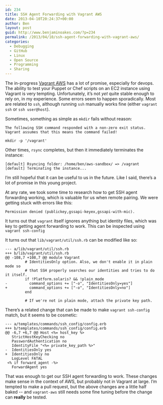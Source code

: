 ```yaml
---
id: 234
title: SSH Agent Forwarding with Vagrant AWS
date: 2013-04-10T20:24:37+00:00
author: Ben
layout: post
guid: http://www.benjaminoakes.com/?p=234
permalink: /2013/04/10/ssh-agent-forwarding-with-vagrant-aws/
categories:
  - Debugging
  - GitHub
  - Linux
  - Open Source
  - Programming
  - Sharing
---
```

The in-progress [Vagrant AWS](https://github.com/mitchellh/vagrant-aws) has a lot of promise, especially for devops. The ability to test your Puppet or Chef scripts on an EC2 instance using Vagrant is very tempting. Unfortunately, it&#8217;s not _yet_ quite stable enough to rely on, in my experience. Some errors seem to happen sporadically. Most are related to `ssh`, although running `ssh` manually works fine (either `vagrant ssh` or `ssh user@host`).

Sometimes, something as simple as `mkdir` fails without reason:

```
The following SSH command responded with a non-zero exit status.
Vagrant assumes that this means the command failed!

mkdir -p '/vagrant'
```

Other times, `rsync` completes, but then it immediately terminates the instance:

```
[default] Rsyncing folder: /home/ben/aws-sandbox/ => /vagrant
[default] Terminating the instance...
```

I&#8217;m still hopeful that it can be useful to us in the future. Like I said, there&#8217;s a lot of promise in this young project.

At any rate, we took some time to research how to get SSH agent forwarding working, which is valuable for us when remote pairing. We were getting stuck with errors like this:

```
Permission denied (publickey,gssapi-keyex,gssapi-with-mic).
```

It turns out that `vagrant` itself ignores anything but identity files, which was key to getting agent forwarding to work. This can be inspected using `vagrant ssh-config`

It turns out that `lib/vagrant/util/ssh.rb` can be modified like so:

```
--- a/lib/vagrant/util/ssh.rb
+++ b/lib/vagrant/util/ssh.rb
@@ -108,7 +108,7 @@ module Vagrant
         # IdentitiesOnly option. Also, we don't enable it in plain mode so
         # that SSH properly searches our identities and tries to do it itself.
         if !Platform.solaris? && !plain_mode
-          command_options += ["-o", "IdentitiesOnly=yes"]
+          command_options += ["-o", "IdentitiesOnly=no"]
         end
 
         # If we're not in plain mode, attach the private key path.
```

There&#8217;s a related change that can be made to make `vagrant ssh-config` match, but it seems to be cosmetic:

```
--- a/templates/commands/ssh_config/config.erb
+++ b/templates/commands/ssh_config/config.erb
@@ -6,7 +6,7 @@ Host <%= host_key %>
   StrictHostKeyChecking no
   PasswordAuthentication no
   IdentityFile "<%= private_key_path %>"
-  IdentitiesOnly yes
+  IdentitiesOnly no
   LogLevel FATAL
 <% if forward_agent -%>
   ForwardAgent yes
```

That was enough to get our SSH agent forwarding to work. These changes make sense in the context of AWS, but probably not in Vagrant at large. I&#8217;m tempted to make a pull request, but the above changes are a little half baked -- and `vagrant-aws` still needs some fine tuning before the change can **really** be tested.